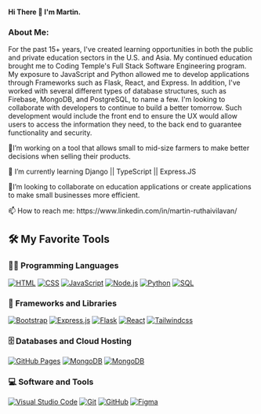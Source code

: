 
<h4>Hi There 👋 I'm Martin.</h4>

<h3>About Me:</h3>
For the past 15+ years, I've created learning opportunities in both the public and private education sectors in the U.S. and Asia.
My continued education brought me to Coding Temple's Full Stack Software Engineering program. My exposure to JavaScript and Python allowed me to develop applications through Frameworks such as Flask, React, and Express. In addition, I've worked with several different types of database structures, such as Firebase, MongoDB, and PostgreSQL, to name a few.
I'm looking to collaborate with developers to continue to build a better tomorrow. Such development would include the front end to ensure the UX would allow users to access the information they need, to the back end to guarantee functionality and security.
</p>


<p> 🔭I’m working on a tool that allows small to mid-size farmers to make better decisions when selling their products. </p>
<p>🌱 I’m currently learning Django || TypeScript || Express.JS</p>
<p>👯I’m looking to collaborate on education applications or create applications to make small businesses more efficient. </p>
<p>📫 How to reach me: https://www.linkedin.com/in/martin-ruthaivilavan/</p>



## 🛠️ My Favorite Tools
 <h3>👨‍💻 Programming Languages</h3>
 <p>
  <a href="#"><img alt="HTML" src="https://img.shields.io/badge/-HTML-E34F26.svg?style=flat-square&logo=html5&logoColor=white"></a>
  <a href="#"><img alt="CSS" src="https://img.shields.io/badge/-CSS-264de4.svg?style=flat-square&logo=css3&logoColor=white"></a>
  <a href="#"><img alt="JavaScript" src="https://img.shields.io/badge/-JavaScript-F7DF1E.svg?style=flat-square&logo=javascript&logoColor=black"></a>
  <a href="#"><img alt="Node.js" src="https://img.shields.io/badge/Node.js-43853D.svg?style=flat-square&logo=node.js&logoColor=white"></a>
  <a href="#"><img alt="Python" src="https://img.shields.io/badge/Python-14354C.svg?style=flat-square&logo=python&logoColor=yellow"></a>
  <a href="#"><img alt="SQL" src="https://custom-icon-badges.demolab.com/badge/SQL-025E8C.svg?style=flat-square&logo=database&logoColor=white"></a>
 </p>
 <h3>🧰 Frameworks and Libraries</h3>
 <p>
  <a href="#"><img alt="Bootstrap" src="https://img.shields.io/badge/Bootstrap-7952B3.svg?style=flat-square&logo=bootstrap&logoColor=white"></a>
  <a href="#"><img alt="Express.js" src="https://img.shields.io/badge/Express.js-404d59.svg?style=flat-square&logo=express&logoColor=white"></a>
  <a href="#"><img alt="Flask" src="https://img.shields.io/badge/Flask-orange?style=flat-square&logo=flask&logoColor=white"></a>
  <a href="#"><img alt="React" src="https://img.shields.io/badge/React-20232a.svg?style=flat-square&logo=react&logoColor=%2361DAFB"></a>
  <a href="#"><img alt="Tailwindcss" src="https://img.shields.io/badge/tailwind-css?style=flat-square&logo=tailwindcss&labelColor=0f172a&color=0f172a"></a>
 </p>
 <h3>🗄️ Databases and Cloud Hosting</h3>
 <p>
  <a href="#"><img alt="GitHub Pages" src="https://img.shields.io/badge/GitHub%20Pages-327FC7.svg?style=flat-square&logo=github&logoColor=white"></a>
  <a href="#"><img alt="MongoDB" src ="https://img.shields.io/badge/MongoDB-4ea94b.svg?style=flat-square&logo=mongodb&logoColor=white"></a>
  <a href="#"><img alt="MongoDB" src ="https://img.shields.io/badge/%20-Firebase-ffca28?style=flat-square&logo=firebase&logoColor=%23FFCA28&color=%231B3A57"></a>
 </p>
 <h3>💻 Software and Tools</h3>
 <p>
  <a href="#"><img alt="Visual Studio Code" src="https://img.shields.io/badge/Visual%20Studio%20Code-0078d7.svg?style=flat-square&logo=visual-studio-code&logoColor=white"></a>
  <a href="#"><img alt="Git" src="https://img.shields.io/badge/Git-F05033.svg?style=flat-square&logo=git&logoColor=white"></a>
  <a href="#"><img alt="GitHub" src="https://img.shields.io/badge/GitHub-000000.svg?style=flat-square&logo=github&logoColor=white"></a>
  <a href="#"><img alt="Figma" src="https://img.shields.io/badge/-Figma-000000?style=flat-square&logo=figma&logoColor=white"></a>
 </p>

